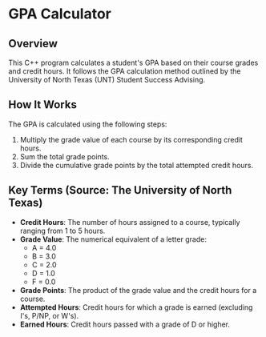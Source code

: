 # GPA Calculator

## Overview
This C++ program calculates a student's GPA based on their course grades and credit hours. It follows the GPA calculation method outlined by the University of North Texas (UNT) Student Success Advising.

## How It Works
The GPA is calculated using the following steps:
1. Multiply the grade value of each course by its corresponding credit hours.
2. Sum the total grade points.
3. Divide the cumulative grade points by the total attempted credit hours.

## Key Terms (Source: The University of North Texas)
- **Credit Hours**: The number of hours assigned to a course, typically ranging from 1 to 5 hours.
- **Grade Value**: The numerical equivalent of a letter grade:
  - A = 4.0
  - B = 3.0
  - C = 2.0
  - D = 1.0
  - F = 0.0
- **Grade Points**: The product of the grade value and the credit hours for a course.
- **Attempted Hours**: Credit hours for which a grade is earned (excluding I's, P/NP, or W's).
- **Earned Hours**: Credit hours passed with a grade of D or higher.
